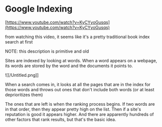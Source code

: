 # Google Indexing

[https://www.youtube.com/watch?v=KyCYyoGusqs](https://www.youtube.com/watch?v=KyCYyoGusqs)

from watching this video, it seems like it's a pretty traditional book index search at first

NOTE: this description is primitive and old

Sites are indexed by looking at words. When a word appears on a webpage, its words are stored by the word and the documents it points to.

![[/Untitled.png]]

When a search comes in, it looks at all the pages that are in the index for those words and throws out ones that don't include both words (or at least deprioritizes them)

The ones that are left is when the ranking process begins. If two words are in that order, then they appear pretty high on the list. Then if a site's reputation is good it appears higher. And there are apparently hundreds of other factors that rank results, but that's the basic idea.